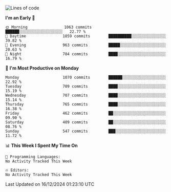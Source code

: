 <!--START_SECTION:waka-->
![Lines of code](https://img.shields.io/badge/From%20Hello%20World%20I%27ve%20Written-40.1%20million%20lines%20of%20code-blue)

**I'm an Early 🐤** 

```text
🌞 Morning                1063 commits        ██████░░░░░░░░░░░░░░░░░░░   22.77 % 
🌆 Daytime                1859 commits        ██████████░░░░░░░░░░░░░░░   39.82 % 
🌃 Evening                963 commits         █████░░░░░░░░░░░░░░░░░░░░   20.63 % 
🌙 Night                  784 commits         ████░░░░░░░░░░░░░░░░░░░░░   16.79 % 
```
📅 **I'm Most Productive on Monday** 

```text
Monday                   1070 commits        ██████░░░░░░░░░░░░░░░░░░░   22.92 % 
Tuesday                  709 commits         ████░░░░░░░░░░░░░░░░░░░░░   15.19 % 
Wednesday                707 commits         ████░░░░░░░░░░░░░░░░░░░░░   15.14 % 
Thursday                 765 commits         ████░░░░░░░░░░░░░░░░░░░░░   16.38 % 
Friday                   462 commits         ██░░░░░░░░░░░░░░░░░░░░░░░   09.90 % 
Saturday                 409 commits         ██░░░░░░░░░░░░░░░░░░░░░░░   08.76 % 
Sunday                   547 commits         ███░░░░░░░░░░░░░░░░░░░░░░   11.72 % 
```


📊 **This Week I Spent My Time On** 

```text
💬 Programming Languages: 
No Activity Tracked This Week

🔥 Editors: 
No Activity Tracked This Week
```


 Last Updated on 16/12/2024 01:23:10 UTC
<!--END_SECTION:waka-->
```
